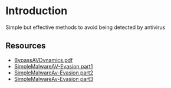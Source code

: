 # Introduction
Simple but effective methods to avoid being detected by antivirus
## Resources
- [BypassAVDynamics.pdf](https://wikileaks.org/ciav7p1/cms/files/BypassAVDynamics.pdf)
- [SimpleMalwareAV-Evasion part1](https://cocomelonc.github.io/tutorial/2021/09/04/simple-malware-av-evasion.html)
- [SimpleMalwareAv-Evasion part2](https://cocomelonc.github.io/tutorial/2021/09/06/simple-malware-av-evasion-2.html)
- [SimpleMalwareAv-Evasion part3](https://cocomelonc.github.io/tutorial/2021/12/25/simple-malware-av-evasion-3.html)